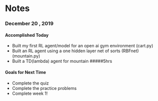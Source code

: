 # Notes

### December 20 , 2019

#### Accomplished Today
- Built my first RL agent/model for an open ai gym environment (cart.py)
- Built an RL agent using a one hidden layer net of sorts (RBFnet) (mountain.py)
- Built a TD(lambda) agent for mountain
#####5hrs

#### Goals for Next Time
- Complete the quiz
- Complete the practice problems
- Complete week 1!

